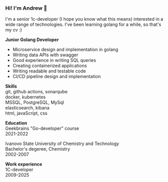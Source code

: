 ### Hi! I'm Andrew 👋
I'm a senior 1c-developer (I hope you know what this means) interested in a wide range of technologies.
I've been learning golang for a while, so that's my cv :)

**Junior Golang Developer**<br>
- Microservice design and implementation in golang
- Writing data APIs with swagger
- Good experience in writing SQL queries
- Creating containerized applications
- Writing readable and testable code
- CI/CD pipeline design and implementation  

**Skills**<br>
git, github actions, sonarqube<br>
docker, kubernetes<br>
MSSQL, PostgreSQL, MySql<br>
elasticsearch, kibana<br>
html, javaScript, css<br>

**Education**<br>
Geekbrains "Go-developer" course<br>
2021-2022<br>

Ivanovo State University of Chemistry and Technology<br>
Bachelor's degeree, Chemistry<br>
2002-2007<br>

**Work experience**<br>
1C-developer<br>
2009-2025 
